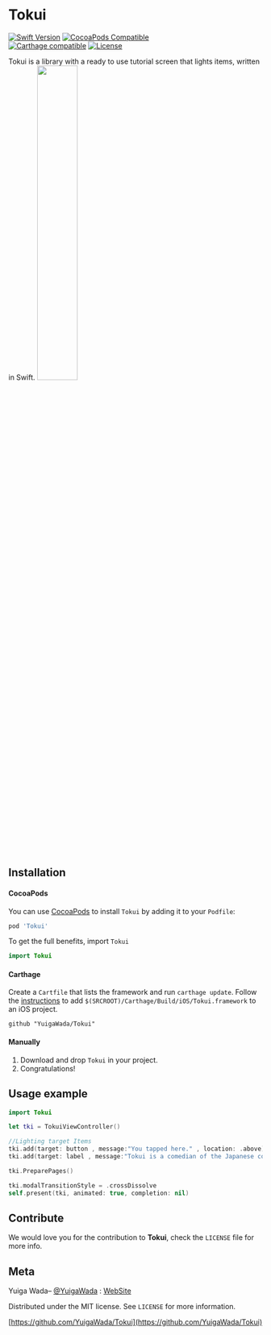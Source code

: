 # Tokui
[![Swift Version][swift-image]][swift-url]
[![CocoaPods Compatible](https://img.shields.io/cocoapods/v/EZSwiftExtensions.svg)](https://img.shields.io/cocoapods/v/LFAlertController.svg)  
[![Carthage compatible](https://img.shields.io/badge/Carthage-compatible-4BC51D.svg?style=flat)](https://github.com/Carthage/Carthage)
[![License][license-image]][license-url]

Tokui is a library with a ready to use tutorial screen that lights items, written in Swift.
<img src="image.gif" width=40%>

## Installation

#### CocoaPods
You can use [CocoaPods](http://cocoapods.org/) to install `Tokui` by adding it to your `Podfile`:

```ruby
pod 'Tokui'
```

To get the full benefits,  import `Tokui` 

``` swift
import Tokui
```
#### Carthage
Create a `Cartfile` that lists the framework and run `carthage update`. Follow the [instructions](https://github.com/Carthage/Carthage#if-youre-building-for-ios) to add `$(SRCROOT)/Carthage/Build/iOS/Tokui.framework` to an iOS project.

```
github "YuigaWada/Tokui"
```
#### Manually
1. Download and drop ```Tokui``` in your project.  
2. Congratulations!  

## Usage example

```swift
import Tokui

let tki = TokuiViewController()

//Lighting target Items
tki.add(target: button , message:"You tapped here." , location: .above)
tki.add(target: label , message:"Tokui is a comedian of the Japanese comedy duo Tutorial.")

tki.PreparePages()

tki.modalTransitionStyle = .crossDissolve
self.present(tki, animated: true, completion: nil)
```

## Contribute

We would love you for the contribution to **Tokui**, check the ``LICENSE`` file for more info.

## Meta

Yuiga Wada– [@YuigaWada](https://twitter.com/YuigaWada)  :  [WebSite](https://yuigawada.github.io/) 

Distributed under the MIT license. See ``LICENSE`` for more information.

[https://github.com/YuigaWada/Tokui](https://github.com/YuigaWada/Tokui)




[swift-image]:https://img.shields.io/badge/swift-5.0-orange.svg
[swift-url]: https://swift.org/
[license-image]: https://img.shields.io/badge/License-MIT-blue.svg
[license-url]: LICENSE
[codebeat-image]: https://codebeat.co/badges/c19b47ea-2f9d-45df-8458-b2d952fe9dad
[codebeat-url]: https://codebeat.co/projects/github-com-vsouza-awesomeios-com
